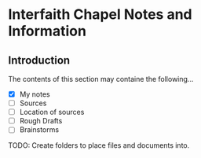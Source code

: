 # Interfaith Chapel Notes and Information

## Introduction
The contents of this section may containe the following...
- [x] My notes
- [ ] Sources
- [ ] Location of sources
- [ ] Rough Drafts
- [ ] Brainstorms

TODO: Create folders to place files and documents into.
